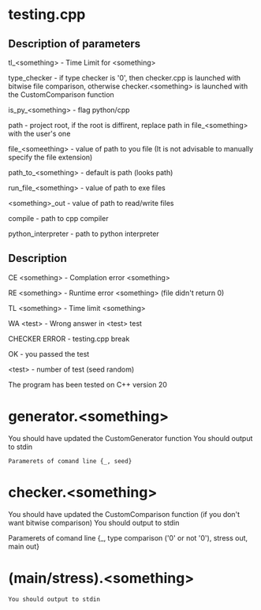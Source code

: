 # testing.cpp
## Description of parameters
tl_\<something\> - Time Limit for \<something\>

type_checker - if type checker is '0', then checker.cpp is launched with bitwise file comparison, otherwise checker.\<something\> is launched with the CustomComparison function

is_py_\<something\> - flag python/cpp

path - project root, if the root is diffirent, replace path in file_\<something\> with the user's one

file_\<someething\> - value of path to you file (It is not advisable to manually specify the file extension)

path_to_\<something\> - default is path (looks path)

run_file_\<something\> - value of path to exe files

\<something\>_out - value of path to read/write files

compile - path to cpp compiler

python_interpreter - path to python interpreter
## Description
CE \<something\> - Complation error \<something\>

RE \<something\>  - Runtime error \<something\> (file didn't return 0)

TL \<something\>  - Time limit \<something\>

WA \<test\> - Wrong answer in \<test\> test

CHECKER ERROR - testing.cpp break

OK - you passed the test

\<test\> - number of test (seed random)

The program has been tested on C++ version 20
# generator.\<something\>
You should have updated the CustomGenerator function
You should output to stdin

    Paramerets of comand line {_, seed}
# checker.\<something\>
You should have updated the CustomComparison function (if you don't want bitwise comparison)
You should output to stdin

Paramerets of comand line {_, type comparison ('0' or not '0'), stress out, main out}
# (main/stress).\<something\>
    You should output to stdin
